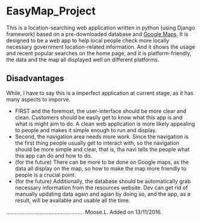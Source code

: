 # EasyMap_Project
This is a location-searching web application written in python (using Django framework) based on a pre-downloaded database and [Google Maps](www.google.com/maps).
It is designed to be a web app to help local people check more locally necessary government location-related information. And it shows the usage and recent popular searches on the home page, and it is platform-friendly, the data and the map all displayed well on different platforms.

## Disadvantages
While, I have to say this is a imperfect application at current stage, as it has many aspects to imporve.
- FIRST and the foremost, the user-interface should be more clear and clean. Customers should be easily get to know what this app is and what is might aim to do. A clean web application is more likely appealing to people and makes it simple enough to run and display.
- Second, the navigation area needs more work. Since the navigation is the first thing people usually get to interact with, so the navigation should be more simple and clear, that is, tha navi tells the people what this app can do and how to do.
- (for the future) There can be more to be done on Google maps, as the data all display on the map, so how to make the map more friendly to people is a crucial point.
- (for the future) Additionally, the database should be automatically grab necessary information from the resources website. Dev can get rid of manually updating data again and agian by doing so, and the app, as a result, will be available and usable all the time. 

................................................... Moose.L. Added on 13/11/2016.
